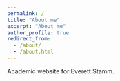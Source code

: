 ```yaml
---
permalink: /
title: "About me"
excerpt: "About me"
author_profile: true
redirect_from: 
  - /about/
  - /about.html
---
```

Academic website for Everett Stamm.
